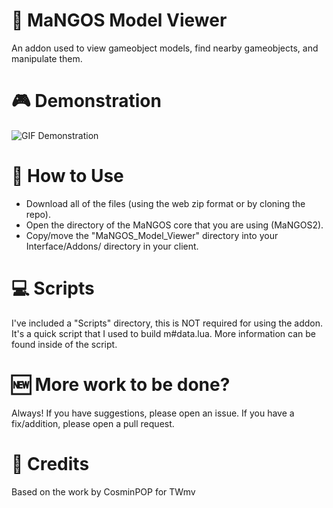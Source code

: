 # 🥭 MaNGOS Model Viewer
An addon used to view gameobject models, find nearby gameobjects, and manipulate them.

# 🎮 Demonstration
![GIF Demonstration](https://github.com/i-am-fyre/repo-gifs/blob/main/m2-px-238-example-lowest-quality.gif)

# 📑 How to Use
- Download all of the files (using the web zip format or by cloning the repo).
- Open the directory of the MaNGOS core that you are using (MaNGOS2).
- Copy/move the "MaNGOS_Model_Viewer" directory into your Interface/Addons/ directory in your client.

# 💻 Scripts
I've included a "Scripts" directory, this is NOT required for using the addon. It's a quick script that I used to build m#data.lua.
More information can be found inside of the script.

# 🆕 More work to be done?
Always! If you have suggestions, please open an issue. If you have a fix/addition, please open a pull request.

# 📨 Credits
Based on the work by CosminPOP for TWmv
